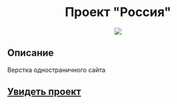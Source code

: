 <h1 align="center">Проект "Россия"</h1>
<p align="center">
  <img src="https://img.shields.io/badge/made%20by-opv1-blue.svg">
</p>

## Описание

Верстка одностраничного сайта

## [Увидеть проект](https://opv1.github.io/yp-course-1/)
